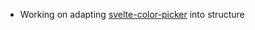 - Working on adapting [svelte-color-picker](https://github.com/efeskucuk/svelte-color-picker) into structure